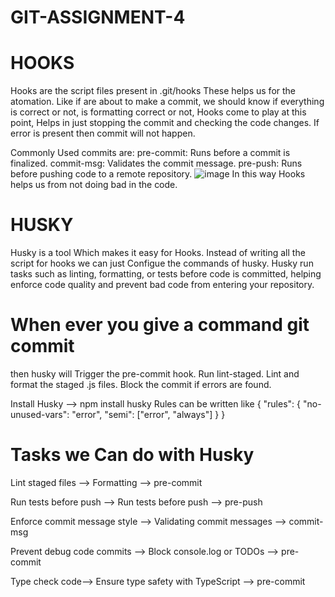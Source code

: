 # GIT-ASSIGNMENT-4

# HOOKS
Hooks are the script files present in .git/hooks
These helps us for the atomation.
Like if are about to make a commit, we should know if everything is correct or not, is formatting correct or not, Hooks come to play at this point, Helps in just stopping the commit and checking the code changes. If error is present then commit will not happen.

Commonly Used commits are:
  pre-commit: Runs before a commit is finalized.
  commit-msg: Validates the commit message.
  pre-push: Runs before pushing code to a remote repository.
  ![image](https://github.com/user-attachments/assets/93d265f6-d41f-4aaa-b6a3-2a46b097c278)
In this way Hooks helps us from not doing bad in the code.



# HUSKY
Husky is a tool Which makes it easy for Hooks.
Instead of writing all the script for hooks we can just Configue the commands of husky.
Husky run tasks such as linting, formatting, or tests before code is committed, helping enforce code quality and prevent bad code from entering your repository.

# When ever you give a command git commit
then husky will
Trigger the pre-commit hook.
Run lint-staged.
Lint and format the staged .js files.
Block the commit if errors are found.

Install Husky --> npm install husky
Rules can be written like
{
  "rules": {
    "no-unused-vars": "error",
    "semi": ["error", "always"]
  }
}

# Tasks we Can do with Husky
Lint staged files --> Formatting --> pre-commit

Run tests before push --> Run tests before push --> pre-push

Enforce commit message style --> Validating commit messages --> commit-msg

Prevent debug code commits --> Block console.log or TODOs --> pre-commit

Type check code--> Ensure type safety with TypeScript --> pre-commit
